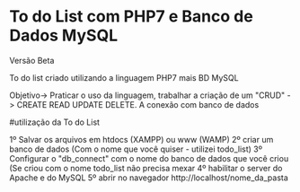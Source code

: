# To do List com PHP7 e Banco de Dados MySQL

Versão Beta

To do list criado utilizando a linguagem PHP7 mais BD MySQL

Objetivo-> Praticar o uso da linguagem, trabalhar a criação de um "CRUD" 
-> CREATE READ UPDATE DELETE. A conexão com banco de dados

#utilização da To do List

1º Salvar os arquivos em htdocs (XAMPP) ou www (WAMP)
2º criar um banco de dados (Com o nome que você quiser - utilizei todo_list)
3º Configurar o "db_connect" com o nome do banco de dados que você criou (Se criou com o nome todo_list não precisa mexar
4º habilitar o server do Apache e do MySQL
5º abrir no navegador http://localhost/nome_da_pasta
